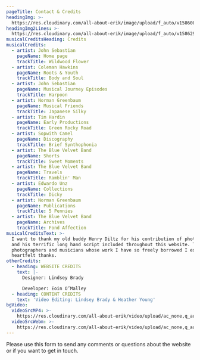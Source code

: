 ```yaml
---
pageTitle: Contact & Credits
headingImg: >-
  https://res.cloudinary.com/all-about-erik/image/upload/f_auto/v1586088192/Contact/contact-and-credits_lgaabq.png
headingImg2Lines: >-
  https://res.cloudinary.com/all-about-erik/image/upload/f_auto/v1586296517/Contact/contact-and-credits-2line_zcilvt.png
musicalCreditsHeading: Credits
musicalCredits:
  - artist: John Sebastian
    pageName: Home page
    trackTitle: Wildwood Flower
  - artist: Coleman Hawkins
    pageName: Roots & Youth
    trackTitle: Body and Soul
  - artist: John Sebastian
    pageName: Musical Journey Episodes
    trackTitle: Harpoon
  - artist: Norman Greenbaum
    pageName: Musical Friends
    trackTitle: Japanese Silky
  - artist: Tim Hardin
    pageName: Early Productions
    trackTitle: Green Rocky Road
  - artist: Sopwith Camel
    pageName: Discography
    trackTitle: Brief Synthophonia
  - artist: The Blue Velvet Band
    pageName: Shorts
    trackTitle: Sweet Moments
  - artist: The Blue Velvet Band
    pageName: Travels
    trackTitle: Ramblin' Man
  - artist: Edwardo Unz
    pageName: Collections
    trackTitle: Dicky
  - artist: Norman Greenbaum
    pageName: Publications
    trackTitle: 5 Pennies
  - artist: The Blue Velvet Band
    pageName: Archives
    trackTitle: Fond Affection
musicalCreditsText: >-
  I want to thank my old buddy Henry Diltz for his contribution of photographs
  and his terrific long hand script included throughout this website. To all the
  photographers and musicians whose work I have so freely borrowed I extend my
  heartfelt thanks.
otherCredits:
  - heading: WEBSITE CREDITS
    text: |-
      Designer: Lindsey Brady

      Developer: Eoin O’Malley
  - heading: CONTENT CREDITS
    text: 'Video Editing: Lindsey Brady & Heather Young'
bgVideo:
  videoSrcMP4: >-
    https://res.cloudinary.com/all-about-erik/video/upload/ac_none,q_auto:eco/v1586215216/Contact/water-3-reduced_xkjjmi.mp4
  videoSrcWebm: >-
    https://res.cloudinary.com/all-about-erik/video/upload/ac_none,q_auto:eco/v1586215501/Contact/water-3-reduced_mua9el.webm
---
```

Please use this form to send any comments or questions about the website or if you want to get in touch.
